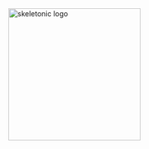 <!-- markdownlint-disable MD033 MD041 -->

<img src="https://raw.githubusercontent.com/sebastienrousseau/vault/main/assets/skeletonic/icon/ico-skeletonic.svg" alt="skeletonic logo" width="261" align="right" />

<!-- markdownlint-enable MD033 MD041 -->
